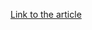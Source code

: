 [Link to the article](https://www.bleepingcomputer.com/news/microsoft/microsoft-says-its-not-using-your-word-excel-data-for-ai-training/)
